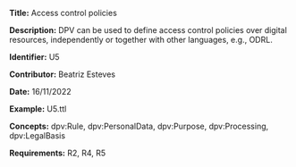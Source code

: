 **Title:** Access control policies

**Description:** DPV can be used to define access control policies over digital resources, independently or together with other languages, e.g., ODRL.

**Identifier:** U5

**Contributor:** Beatriz Esteves

**Date:** 16/11/2022

**Example:** U5.ttl

**Concepts:** dpv:Rule, dpv:PersonalData, dpv:Purpose, dpv:Processing, dpv:LegalBasis

**Requirements:** R2, R4, R5
